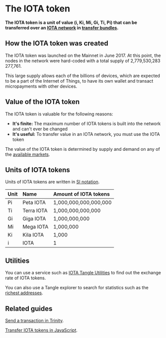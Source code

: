 # The IOTA token

**The IOTA token is a unit of value (i, Ki, Mi, Gi, Ti, Pi) that can be transferred over an [IOTA network](../network/iota-networks.md) in [transfer bundles](../transactions/bundles.md).**

## How the IOTA token was created

The IOTA token was launched on the Mainnet in June 2017. At this point, the nodes in the network were hard-coded with a total supply of 2,779,530,283 277,761.

This large supply allows each of the billions of devices, which are expected to be a part of the Internet of Things, to have its own wallet and transact micropayments with other devices.

## Value of the IOTA token

The IOTA token is valuable for the following reasons:

- **It's finite:** The maximum number of IOTA tokens is built into the network and can't ever be changed
- **It's useful:** To transfer value in an IOTA network, you must use the IOTA token

The value of the IOTA token is determined by supply and demand on any of the [available markets](https://coinmarketcap.com/currencies/iota/#markets).

## Units of IOTA tokens

Units of IOTA tokens are written in [SI notation](https://en.wikipedia.org/wiki/Metric_prefix).

| **Unit** | **Name**       | **Amount of IOTA tokens**              |
| :---- | :---------- | :--------------------- |
| Pi   | Peta IOTA  | 1,000,000,000,000,000 |
| Ti   | Terra IOTA | 1,000,000,000,000     |
| Gi   | Giga IOTA  | 1,000,000,000         |
| Mi   | Mega IOTA  | 1,000,000             |
| Ki   | Kila IOTA  | 1,000                 |
| i    | IOTA       | 1                     |

## Utilities

You can use a service such as [IOTA Tangle Utilities](https://utils.iota.org/currency-conversion) to find out the exchange rate of IOTA tokens.

You can also use a Tangle explorer to search for statistics such as the [richest addresses](https://thetangle.org/statistics/richest-addresses).

## Related guides

[Send a transaction in Trinity](root://wallets/0.1/trinity/how-to-guides/send-a-transaction.md).

[Transfer IOTA tokens in JavaScript](root://client-libraries/0.1/how-to-guides/js/transfer-iota-tokens.md).